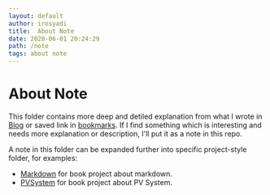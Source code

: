 ```yaml
---
layout: default
author: irosyadi
title:  About Note
date: 2020-06-01 20:24:29
path: /note
tags: about note
---
```


# About Note

This folder contains more deep and detiled explanation from what I wrote in [Blog](../blog/about_blog.md) or saved link in [bookmarks](../blog/bookmarks.md). If I find something which is interesting and needs more explanation or description, I'll put it as a note in this repo.

A note in this folder can be expanded further into specific project-style folder, for examples:
   - [Markdown](../markdown/about_markdown.md) for book project about markdown.
   - [PVSystem](../pvsystem/about_pvsystem.md) for book project about PV System.